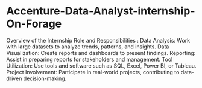 # Accenture-Data-Analyst-internship-On-Forage
Overview of the Internship
Role and Responsibilities :
Data Analysis: Work with large datasets to analyze trends, patterns, and insights.
Data Visualization: Create reports and dashboards to present findings.
Reporting: Assist in preparing reports for stakeholders and management.
Tool Utilization: Use tools and software such as SQL, Excel, Power BI, or Tableau.
Project Involvement: Participate in real-world projects, contributing to data-driven decision-making.
